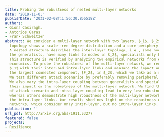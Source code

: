 ```yaml
---
title: Probing the robustness of nested multi-layer networks
date: '2019-11-01'
publishDate: '2021-02-08T11:56:30.866518Z'
authors:
- Giona Casiraghi
- Antonios Garas
- Frank Schweitzer
abstract: We consider a multi-layer network with two layers, $_1$, $_2$. Their intra-layer
  topology shows a scale-free degree distribution and a core-periphery structure.
  A nested structure describes the inter-layer topology, i.e., some nodes from $_1$,
  the generalists, have many links to nodes in $_2$, specialists only have a few.
  This structure is verified by analyzing two empirical networks from ecology and
  economics. To probe the robustness of the multi-layer network, we remove nodes from
  $_1$ with their inter-and intra-layer links and measure the impact on the size of
  the largest connected component, $F_2$, in $_2$, which we take as a robustness measure.
  We test different attack scenarios by preferably removing peripheral or core nodes.
  We also vary the intra-layer coupling between generalists and specialists, to study
  their impact on the robustness of the multi-layer network. We find that some combinations
  of attack scenario and intra-layer coupling lead to very low robustness values,
  whereas others demonstrate high robustness of the multi-layer network because of
  the intra-layer links. Our results shed new light on the robustness of bipartite
  networks, which consider only inter-layer, but no intra-layer links.
publication: ''
url_pdf: http://arxiv.org/abs/1911.03277
featured: false
projects:
- Resilience
---
```

